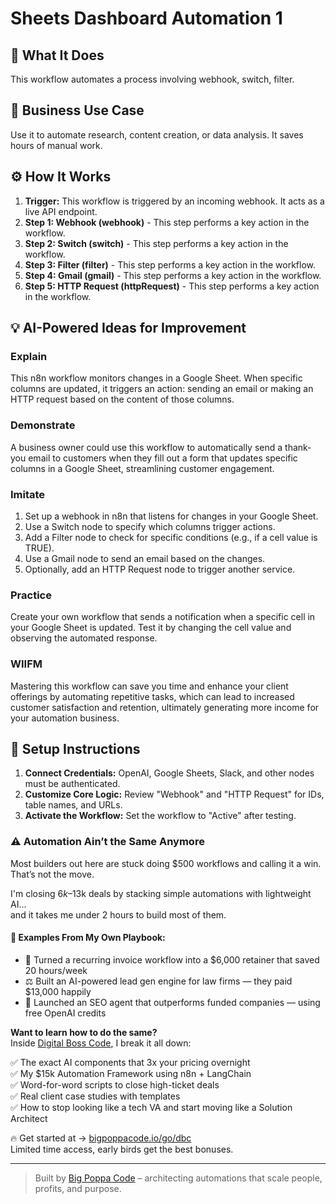 # Sheets Dashboard Automation   1

## 🚀 What It Does
This workflow automates a process involving webhook, switch, filter.

## 💼 Business Use Case
Use it to automate research, content creation, or data analysis. It saves hours of manual work.

## ⚙️ How It Works
1.  **Trigger:** This workflow is triggered by an incoming webhook. It acts as a live API endpoint.
2. **Step 1: Webhook (webhook)** - This step performs a key action in the workflow.
3. **Step 2: Switch (switch)** - This step performs a key action in the workflow.
4. **Step 3: Filter (filter)** - This step performs a key action in the workflow.
5. **Step 4: Gmail (gmail)** - This step performs a key action in the workflow.
6. **Step 5: HTTP Request (httpRequest)** - This step performs a key action in the workflow.

## 💡 AI-Powered Ideas for Improvement
### Explain
This n8n workflow monitors changes in a Google Sheet. When specific columns are updated, it triggers an action: sending an email or making an HTTP request based on the content of those columns.

### Demonstrate
A business owner could use this workflow to automatically send a thank-you email to customers when they fill out a form that updates specific columns in a Google Sheet, streamlining customer engagement.

### Imitate
1. Set up a webhook in n8n that listens for changes in your Google Sheet.
2. Use a Switch node to specify which columns trigger actions.
3. Add a Filter node to check for specific conditions (e.g., if a cell value is TRUE).
4. Use a Gmail node to send an email based on the changes.
5. Optionally, add an HTTP Request node to trigger another service.

### Practice
Create your own workflow that sends a notification when a specific cell in your Google Sheet is updated. Test it by changing the cell value and observing the automated response.

### WIIFM
Mastering this workflow can save you time and enhance your client offerings by automating repetitive tasks, which can lead to increased customer satisfaction and retention, ultimately generating more income for your automation business.

## 🔧 Setup Instructions
1. **Connect Credentials:** OpenAI, Google Sheets, Slack, and other nodes must be authenticated.
2. **Customize Core Logic:** Review "Webhook" and "HTTP Request" for IDs, table names, and URLs.
3. **Activate the Workflow:** Set the workflow to "Active" after testing.

### ⚠️ Automation Ain’t the Same Anymore

Most builders out here are stuck doing $500 workflows and calling it a win.  
That’s not the move.  

I'm closing $6k–$13k deals by stacking simple automations with lightweight AI...  
and it takes me under 2 hours to build most of them.

#### 🧠 Examples From My Own Playbook:
- 🔁 Turned a recurring invoice workflow into a $6,000 retainer that saved 20 hours/week  
- ⚖️ Built an AI-powered lead gen engine for law firms — they paid $13,000 happily  
- 🚀 Launched an SEO agent that outperforms funded companies — using free OpenAI credits  

**Want to learn how to do the same?**  
Inside [Digital Boss Code](https://bigpoppacode.io/go/dbc), I break it all down:

✅ The exact AI components that 3x your pricing overnight  
✅ My $15k Automation Framework using n8n + LangChain  
✅ Word-for-word scripts to close high-ticket deals  
✅ Real client case studies with templates  
✅ How to stop looking like a tech VA and start moving like a Solution Architect  

🔥 Get started at → [bigpoppacode.io/go/dbc](https://bigpoppacode.io/go/dbc)  
Limited time access, early birds get the best bonuses.

---
> Built by [Big Poppa Code](https://bigpoppacode.io) – architecting automations that scale people, profits, and purpose.
